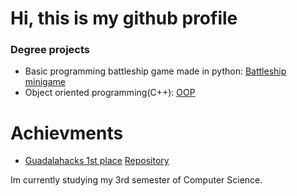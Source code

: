 # Hi, this is my github profile
### Degree projects
+ Basic programming battleship game made in python: [Battleship minigame](https://github.com/leopalatto20/Battleship)
+ Object oriented programming(C++): [OOP](https://github.com/leopalatto20/OOP)

# Achievments
+ [Guadalahacks 1st place](https://www.linkedin.com/posts/guadalahacks_muchas-felicidades-a-los-ganadores-del-premio-activity-7198503499242819585-g1hV/?utm_source=share&utm_medium=member_desktop)
[Repository](https://github.com/syntax-error-ccm/evergreen)


Im currently studying my 3rd semester of Computer Science.
